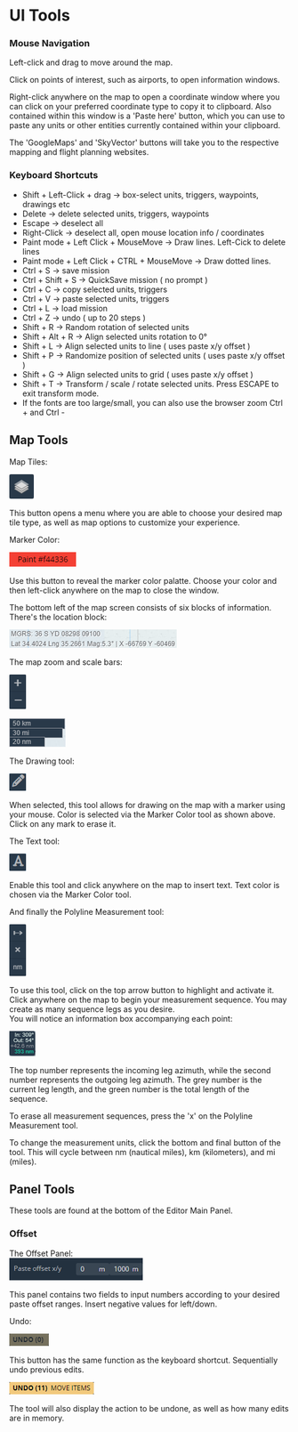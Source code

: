 
# UI Tools
  
### Mouse Navigation

Left-click and drag to move around the map. 
  
Click on points of interest, such as airports, to open information windows.  
  
Right-click anywhere on the map to open a coordinate window where you can click on your preferred coordinate type to copy it to clipboard. Also contained within this window is a 'Paste here' button, which you can use to paste any units or other entities currently contained within your clipboard.

The 'GoogleMaps' and 'SkyVector' buttons will take you to the respective mapping and flight planning websites.

### Keyboard Shortcuts

- Shift + Left-Click + drag -> box-select units, triggers, waypoints, drawings etc
- Delete -> delete selected units, triggers, waypoints
- Escape -> deselect all
- Right-Click -> deselect all, open mouse location info / coordinates
- Paint mode + Left Click + MouseMove -> Draw lines. Left-Cick to delete lines
- Paint mode + Left Click + CTRL + MouseMove -> Draw dotted lines.
- Ctrl + S -> save mission
- Ctrl + Shift + S -> QuickSave mission ( no prompt )
- Ctrl + C -> copy selected units, triggers
- Ctrl + V -> paste selected units, triggers
- Ctrl + L -> load mission
- Ctrl + Z -> undo ( up to 20 steps )
- Shift + R -> Random rotation of selected units
- Shift + Alt + R -> Align selected units rotation to 0°
- Shift + L -> Align selected units to line ( uses paste x/y offset )
- Shift + P -> Randomize position of selected units ( uses paste x/y offset )
- Shift + G -> Align selected units to grid ( uses paste x/y offset )
- Shift + T -> Transform / scale / rotate selected units. Press ESCAPE to exit transform mode.
- If the fonts are too large/small, you can also use the browser zoom Ctrl +  and Ctrl -

## Map Tools

Map Tiles:  
  
![MapTiles](./images/MapTiles.png)  
  
This button opens a menu where you are able to choose your desired map tile type, as well as map options to customize your experience.  
  
Marker Color: 
  
![Marker](./images/Marker.png)
  
Use this button to reveal the marker color palatte. Choose your color and then left-click anywhere on the map to close the window.
  
The bottom left of the map screen consists of six blocks of information.
There's the location block:

![Coordinates](./images/Coordinates.png)  
  
The map zoom and scale bars:

![Zoom](./images/Zoom.png)  
  
![Scale](./images/Scale.png)  

The Drawing tool:

![Draw](./images/Draw.png)

When selected, this tool allows for drawing on the map with a marker using your mouse. Color is selected via the Marker Color tool as shown above. Click on any mark to erase it.

The Text tool:

![Text](./images/Text.png)

Enable this tool and click anywhere on the map to insert text. Text color is chosen via the Marker Color tool.
  
And finally the Polyline Measurement tool:

![Poly](./images/Poly.png)  
  
To use this tool, click on the top arrow button to highlight and activate it. Click anywhere on the map to begin your measurement sequence. You may create as many sequence legs as you desire.  
You will notice an information box accompanying each point:

![WaypointInfo](./images/WaypointInfo.png)  
  
The top number represents the incoming leg azimuth, while the second number represents the outgoing leg azimuth.
The grey number is the current leg length, and the green number is the total length of the sequence.  
  
To erase all measurement sequences, press the 'x' on the Polyline Measurement tool.  
  
To change the measurement units, click the bottom and final button of the tool. This will cycle between nm (nautical miles), km (kilometers), and mi (miles).  
  

## Panel Tools

These tools are found at the bottom of the Editor Main Panel.

### Offset

The Offset Panel:  
![Offset](./images/Offset.png)  
  
This panel contains two fields to input numbers according to your desired paste offset ranges. Insert negative values for left/down.

Undo:

![Undo](./images/Undo.png)

This button has the same function as the keyboard shortcut. Sequentially undo previous edits.

![Undo2](./images/Undo2.png)

The tool will also display the action to be undone, as well as how many edits are in memory.
